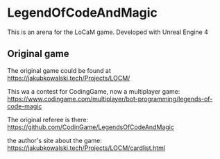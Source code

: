 # LegendOfCodeAndMagic

This is an arena for the LoCaM game.
Developed with Unreal Engine 4

## Original game

The original game could be found at 
https://jakubkowalski.tech/Projects/LOCM/

This wa a contest for CodingGame, now a multiplayer game:
https://www.codingame.com/multiplayer/bot-programming/legends-of-code-magic

The original referee is there:
https://github.com/CodinGame/LegendsOfCodeAndMagic

the author's site about the game:
https://jakubkowalski.tech/Projects/LOCM/cardlist.html

